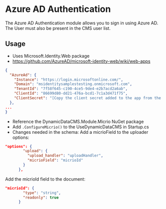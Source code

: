 # Azure AD Authentication
The Azure AD Authentication module allows you to sign in using Azure AD. The User must also be present in the CMS user list.

## Usage
- Uses Microsoft.Identity.Web package
- https://github.com/AzureAD/microsoft-identity-web/wiki/web-apps

```json
{
  "AzureAd": {
    "Instance": "https://login.microsoftonline.com/",
    "Domain": "msidentitysamplestesting.onmicrosoft.com",
    "TenantId": "7f58f645-c190-4ce5-9de4-e2b7acd2a6ab",
    "ClientId": "86699d80-dd21-476a-bcd1-7c1a3d471f75",
    "ClientSecret": "[Copy the client secret added to the app from the Azure portal]"
  },
...
}
```

- Reference the DynamicDataCMS.Module.Micrio NuGet package
- Add `.ConfigureMicrio()` to the UseDynamicDataCMS in Startup.cs
- Changes needed in the schema:
Add a micrioField to the uploader options:
```json
"options": {
        "upload": {
          "upload_handler": "uploadHandler",
          "micrioField": "micrioId"
        }
      },
```
Add the micrioId field to the document:
```json
"micrioId": {
        "type": "string",
        "readonly": true
      }
```
